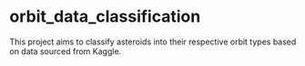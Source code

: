 # orbit_data_classification
This project aims to classify asteroids into their respective orbit types based on data sourced from Kaggle.
